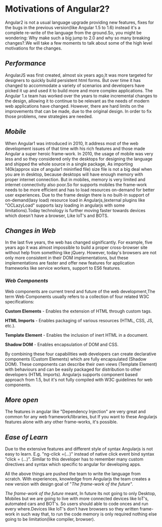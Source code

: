 # Motivations of Angular2? 

Angular2 is not a usual language upgrade providing new features, fixes for the bugs in the previous version(like Angular 1.5 to 1.6) instead it's a complete re-write of the language from the ground.So, you might be wondering: Why make such a big jump to 2.0 and why so many breaking changes?.We will take a few moments to talk about some of the high level motivations for the changes.

## *Performance*
AngularJS was first created, almost six years ago,It was more targeted for designers to quickly build persistent html forms. But over time it has changed to accommodate a variety of scenarios and developers have picked it up and used it to build more and more complex applications. The Angular 1.x team has worked over the years to make incremental changes to the design, allowing it to continue to be relevant as the needs of modern web applications have changed. However, there are hard limits on the improvements that can be made, due to the original design. In order to fix those problems, new strategies are needed.

## *Mobile*
When Angular1 was introduced in 2010, It address most of the web development issues of that time with his rich features and those made Angular a super heroic frame-work. In 2010, the usage of mobile was very less and so they considered only the desktops for designing the language and shipped the whole source in a single package, As importing 140k(approx size of angular1 mininfied file) size file is not a big deal when you are in desktop, because desktops will have enough memory with proper internet connection. But in mobiles, memory is very limited and internet connectivity also poor.So for supports mobiles the frame-work needs to be more efficient and has to load resources on-demand for better user experiences. Due to the frame design there is no built-in support of on-demand(lasy load) resource load in Angularjs,(external plugins like "OCLazyLoad" supports lazy loading in angularjs with some limitations).Today technology is further moving faster towards devices which doesn't have a browser, Like IoT's and BOTS.

## *Changes in Web*
In the last five years, the web has changed significantly. For example, five years ago it was almost impossible to build a proper cross-browser site without help from something like jQuery. However, today's browsers are not only more consistent in their DOM implementations, but these implementations are faster and offer new features for application frameworks like service workers, support to ES6 features.

### *Web Components*
Web components are current trend and future of the web development,The term Web Components usually refers to a collection of four related W3C specifications:

**Custom Elements** - Enables the extension of HTML through custom tags.

**HTML Imports** - Enables packaging of various resources (HTML, CSS, JS, etc.).

**Template Element** - Enables the inclusion of inert HTML in a document.

**Shadow DOM** - Enables encapsulation of DOM and CSS.

By combining these four capabilities web developers can create declarative components (Custom Elements) which are fully encapsulated (Shadow DOM). These components can describe their own views (Template Element) with behaviours and can be easily packaged for distribution to other developers (HTML Imports). Angularjs supports component based approach from 1.5, but it's not fully compiled with W3C guidelines for web components.

## *More open*
The features in angular like "Dependency Injection" are very great and common for any web framework/libraries, but If you want to these Angularjs features alone with any other frame-works, it's possible.

## *Ease of Learn*
Due to the extensive features and different style of syntax Angularjs is not easy to learn. E.g. "ng-click =(...)" instead of native click event bind syntax "click = (...)". Similar to this developer has to remember many custom directives and syntax 
which specific to angular for developing apps.


All the above things are pushed the team to write the language from scratch. With experiences, knowledge from Angularjs
the team creates a new version with design goal of "*The frame-work of the future*".

*The frame-work of the future* meant, In future its not going to only Desktop, Mobiles but we are going to live with more connected devices like IoT's, automated cars and BOT's. So users should able to code onces and run every where.Devices like IoT's don't have browsers so they written frame-work in such way that, to run the code memory is only required nothing else going to be limitation(like compiler, browser).
